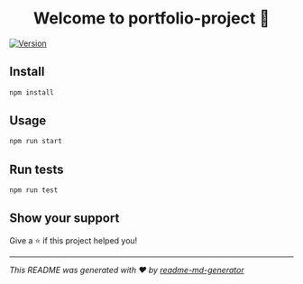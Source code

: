 <h1 align="center">Welcome to portfolio-project 👋</h1>
<p>
  <a href="https://www.npmjs.com/package/portfolio-project" target="_blank">
    <img alt="Version" src="https://img.shields.io/npm/v/portfolio-project.svg">
  </a>
</p>

## Install

```sh
npm install
```

## Usage

```sh
npm run start
```

## Run tests

```sh
npm run test
```

## Show your support

Give a ⭐️ if this project helped you!

***
_This README was generated with ❤️ by [readme-md-generator](https://github.com/kefranabg/readme-md-generator)_